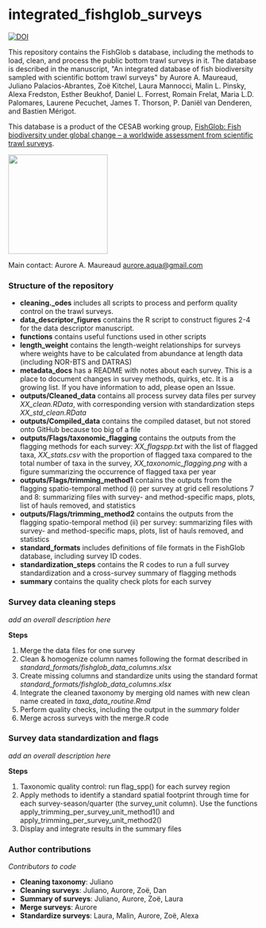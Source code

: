 # integrated_fishglob_surveys

[![DOI](https://zenodo.org/badge/580133169.svg)](https://zenodo.org/badge/latestdoi/580133169)

This repository contains the FishGlob s database, including the methods to load, clean, and process the public bottom trawl surveys in it. The database is described in the manuscript, "An integrated database of fish biodiversity sampled with scientific bottom trawl surveys" by Aurore A. Maureaud, Juliano Palacios-Abrantes, Zoë Kitchel, Laura Mannocci, Malin L. Pinsky, Alexa Fredston, Esther Beukhof, Daniel L. Forrest, Romain Frelat, Maria L.D. Palomares, Laurene Pecuchet, James T. Thorson, P. Daniël van Denderen, and Bastien Mérigot.

This database is a product of the CESAB working group, [FishGlob: Fish biodiversity under global change – a worldwide assessment from scientific trawl surveys](https://www.fondationbiodiversite.fr/en/the-frb-in-action/programs-and-projects/le-cesab/fishglob/).

<img src ="https://github.com/AquaAuma/integrated_fishglob_surveys/blob/main/fishglob_logo.png" width ="200">

Main contact: Aurore A. Maureaud [aurore.aqua@gmail.com](mailto:aurore.aqua@gmail.com)

### Structure of the repository

* **cleaning._odes** includes all scripts to process and perform quality control on the trawl surveys.
* **data_descriptor_figures** contains the R script to construct figures 2-4 for the data descriptor manuscript. 
* **functions** contains useful functions used in other scripts
* **length_weight** contains the length-weight relationships for surveys where weights have to be calculated from abundance at length data (including NOR-BTS and DATRAS)
* **metadata_docs** has a README with notes about each survey. This is a place to document changes in survey methods, quirks, etc. It is a growing list. If you have information to add, please open an Issue.
* **outputs/Cleaned_data** contains all process survey data files per survey *XX_clean.RData*, with corresponding version with standardization steps *XX_std_clean.RData*
* **outputs/Compiled_data** contains the compiled dataset, but not stored onto GitHub because too big of a file
* **outputs/Flags/taxonomic_flagging** contains the outputs from the flagging methods for each survey: *XX_flagspp.txt* with the list of flagged taxa, *XX_stats.csv* with the proportion of flagged taxa compared to the total number of taxa in the survey, *XX_taxonomic_flagging.png* with a figure summarizing the occurrence of flagged taxa per year
* **outputs/Flags/trimming_method1** contains the outputs from the flagging spatio-temporal method (i) per survey at grid cell resolutions 7 and 8: summarizing files with survey- and method-specific maps, plots, list of hauls removed, and statistics
* **outputs/Flags/trimming_method2** contains the outputs from the flagging spatio-temporal method (ii) per survey: summarizing files with survey- and method-specific maps, plots, list of hauls removed, and statistics
* **standard_formats** includes definitions of file formats in the FishGlob database, including survey ID codes.
* **standardization_steps** contains the R codes to run a full survey standardization and a cross-survey summary of flagging methods
* **summary** contains the quality check plots for each survey

### Survey data cleaning steps
*add an overall description here*

**Steps** 
1. Merge the data files for one survey
2. Clean & homogenize column names following the format described in *standard_formats/fishglob_data_columns.xlsx*
3. Create missing columns and standardize units using the standard format *standard_formats/fishglob_data_columns.xlsx*
4. Integrate the cleaned taxonomy by merging old names with new clean name created in *taxa_data_routine.Rmd*
5. Perform quality checks, including the output in the *summary* folder
6. Merge across surveys with the merge.R code

### Survey data standardization and flags
*add an overall description here*

**Steps**

1. Taxonomic quality control: run flag_spp() for each survey region
2. Apply methods to identify a standard spatial footprint through time for each survey-season/quarter (the survey_unit column). Use the functions apply_trimming_per_survey_unit_method1() and apply_trimming_per_survey_unit_method2() 
3. Display and integrate results in the summary files

### Author contributions
*Contributors to code*
- **Cleaning taxonomy**: Juliano 
- **Cleaning surveys**: Juliano, Aurore, Zoë, Dan
- **Summary of surveys**: Juliano, Aurore, Zoë, Laura
- **Merge surveys**: Aurore
- **Standardize surveys**: Laura, Malin, Aurore, Zoë, Alexa

